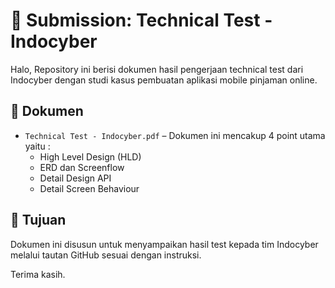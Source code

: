 # 📄 Submission: Technical Test - Indocyber

Halo,
Repository ini berisi dokumen hasil pengerjaan technical test dari Indocyber dengan studi kasus pembuatan aplikasi mobile pinjaman online.

## 📎 Dokumen
- `Technical Test - Indocyber.pdf` – Dokumen ini mencakup 4 point utama yaitu :
  - High Level Design (HLD)
  - ERD dan Screenflow
  - Detail Design API
  - Detail Screen Behaviour

## 🔗 Tujuan
Dokumen ini disusun untuk menyampaikan hasil test kepada tim Indocyber melalui tautan GitHub sesuai dengan instruksi.

Terima kasih.
